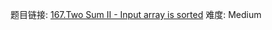 题目链接: [167.Two Sum II - Input array is sorted][1]
难度: Medium

[1]: https://leetcode.com/problems/two-sum-ii-input-array-is-sorted/